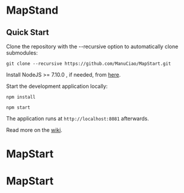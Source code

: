 MapStand
==========

Quick Start
------------

Clone the repository with the --recursive option to automatically clone submodules:

`git clone --recursive https://github.com/ManuCiao/MapStart.git`

Install NodeJS >= 7.10.0 , if needed, from [here](https://nodejs.org/en/download/releases/).

Start the development application locally:

`npm install`

`npm start`

The application runs at `http://localhost:8081` afterwards.

Read more on the [wiki](https://github.com/ManuCiao/MapStart.git/wiki).
# MapStart
# MapStart
